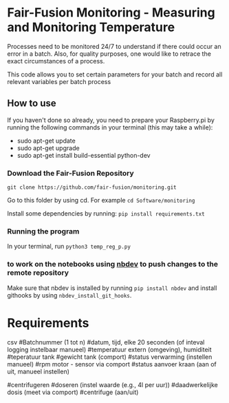 # Fair-Fusion Monitoring - Measuring and Monitoring Temperature
Processes need to be monitored 24/7 to understand if there could occur an error in a batch. Also, for quality purposes, one would like to retrace the exact circumstances of a process. 

This code allows you to set certain parameters for your batch and record all relevant variables per batch process

## How to use
If you haven't done so already, you need to prepare your Raspberry.pi by running the following commands in your terminal (this may take a while):
- sudo apt-get update
- sudo apt-get upgrade
- sudo apt-get install build-essential python-dev

### Download the Fair-Fusion Repository
`git clone https://github.com/fair-fusion/monitoring.git`

Go to this folder by using cd. For example `cd Software/monitoring`

Install some dependencies by running:
`pip install requirements.txt`

### Running the program
In your terminal, run `python3 temp_reg_p.py`

### to work on the notebooks using [nbdev](https://nbdev.fast.ai/) to push changes to the remote repository
Make sure that nbdev is installed by running `pip install nbdev` 
and install githooks by using `nbdev_install_git_hooks`.

# Requirements
csv
#Batchnummer (1 tot n)
#datum, tijd, elke 20 seconden (of inteval logging instelbaar manueel)
#temperatuur extern (omgeving), humiditeit
#teperatuur tank
#gewicht tank (comport)
#status verwarming (instellen manueel)
#rpm motor - sensor via comport
#status aanvoer kraan (aan of uit, manueel instellen)

#centrifugeren
#doseren (instel waarde (e.g., 4l per uur))
#daadwerkelijke dosis (meet via comport)
#centrifuge (aan/uit)